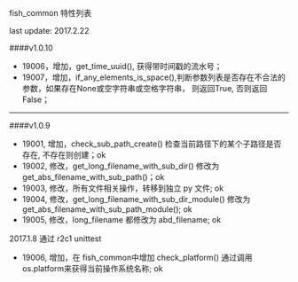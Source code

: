 fish_common 特性列表

last update: 2017.2.22

####v1.0.10

* 19006，增加，get_time_uuid(), 获得带时间戳的流水号；
* 19007，增加，if_any_elements_is_space(),判断参数列表是否存在不合法的参数，如果存在None或空字符串或空格字符串，
    则返回True, 否则返回False；
    
---

####v1.0.9

* 19001, 增加，check_sub_path_create() 检查当前路径下的某个子路径是否存在, 不存在则创建；ok
* 19002, 修改，get_long_filename_with_sub_dir() 修改为 get_abs_filename_with_sub_path()；ok
* 19003, 修改，所有文件相关操作，转移到独立 py 文件; ok
* 19004, 修改，get_long_filename_with_sub_dir_module() 修改为 get_abs_filename_with_sub_path_module(); ok
* 19005, 修改，long_filename 都修改为 abd_filename; ok

2017.1.8 通过 r2c1 unittest

* 19006, 增加，在 fish_common中增加 check_platform() 通过调用os.platform来获得当前操作系统名称; ok